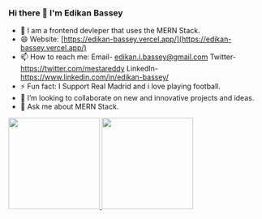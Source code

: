 ### Hi there 👋 I'm Edikan Bassey
- 🌱 I am a frontend devleper that uses the MERN Stack.
- 😄 Website: [https://edikan-bassey.vercel.app/](https://edikan-bassey.vercel.app/)
- 📫 How to reach me: Email- edikan.i.bassey@gmail.com Twitter- https://twitter.com/mestareddy LinkedIn- https://www.linkedin.com/in/edikan-bassey/
- ⚡ Fun fact: I Support Real Madrid and i love playing football.
- 👯 I’m looking to collaborate on new and innovative projects and ideas.
- 💬 Ask me about MERN Stack.

<!--
**Mestareddy/Mestareddy** is a ✨ _special_ ✨ repository because its `README.md` (this file) appears on your GitHub profile.

Here are some ideas to get you started:

- 🔭 I’m currently working on ...
- 🌱 I’m currently learning ...
- 👯 I’m looking to collaborate on ...
- 🤔 I’m looking for help with ...
- 💬 Ask me about ...
- 📫 How to reach me: ...
- 😄 Pronouns: ...
- ⚡ Fun fact: ...
-->

<a href="https://github.com/mestareddy">
  <img height="180em" src="https://github-readme-stats.vercel.app/api?username=mestareddy&theme=buefy&show_icons=true" />
  <img height="180em" src="https://github-readme-stats.vercel.app/api/top-langs/?username=mestareddy&theme=buefy&layout=compact" />
</a>
